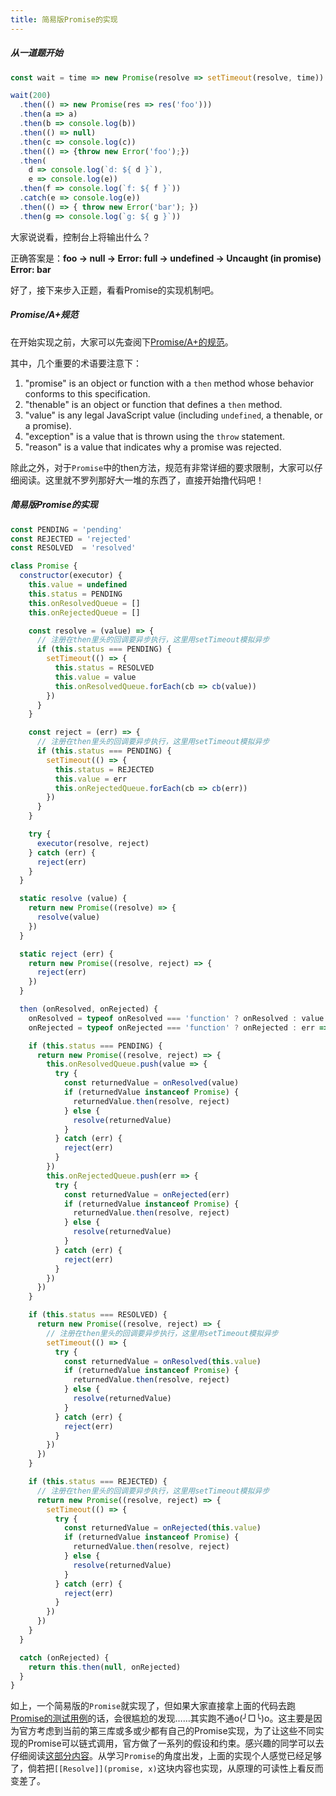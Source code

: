 ```yaml
---
title: 简易版Promise的实现
---
```


##### 从一道题开始

```javascript
const wait = time => new Promise(resolve => setTimeout(resolve, time))

wait(200)
  .then(() => new Promise(res => res('foo')))
  .then(a => a)
  .then(b => console.log(b))
  .then(() => null)
  .then(c => console.log(c))
  .then(() => {throw new Error('foo');})
  .then(
    d => console.log(`d: ${ d }`),
    e => console.log(e))
  .then(f => console.log(`f: ${ f }`))
  .catch(e => console.log(e))
  .then(() => { throw new Error('bar'); })
  .then(g => console.log(`g: ${ g }`))
```

大家说说看，控制台上将输出什么？



正确答案是：**foo -> null -> Error: full -> undefined -> Uncaught (in promise) Error: bar**



好了，接下来步入正题，看看Promise的实现机制吧。

##### Promise/A+规范

在开始实现之前，大家可以先查阅下[Promise/A+的规范](https://github.com/promises-aplus/promises-spec)。

其中，几个重要的术语要注意下：

1. "promise" is an object or function with a `then` method whose behavior conforms to this specification.
2. "thenable" is an object or function that defines a `then` method.
3. "value" is any legal JavaScript value (including `undefined`, a thenable, or a promise).
4. "exception" is a value that is thrown using the `throw` statement.
5. "reason" is a value that indicates why a promise was rejected.

除此之外，对于`Promise`中的then方法，规范有非常详细的要求限制，大家可以仔细阅读。这里就不罗列那好大一堆的东西了，直接开始撸代码吧！

##### 简易版Promise的实现

```javascript
const PENDING = 'pending'
const REJECTED = 'rejected'
const RESOLVED  = 'resolved'

class Promise {
  constructor(executor) {
    this.value = undefined
    this.status = PENDING
    this.onResolvedQueue = []
    this.onRejectedQueue = []

    const resolve = (value) => {
      // 注册在then里头的回调要异步执行，这里用setTimeout模拟异步
      if (this.status === PENDING) {
        setTimeout(() => {
          this.status = RESOLVED
          this.value = value
          this.onResolvedQueue.forEach(cb => cb(value))
        })
      }
    }

    const reject = (err) => {
      // 注册在then里头的回调要异步执行，这里用setTimeout模拟异步
      if (this.status === PENDING) {
        setTimeout(() => {
          this.status = REJECTED
          this.value = err
          this.onRejectedQueue.forEach(cb => cb(err))
        })
      }
    }

    try {
      executor(resolve, reject)
    } catch (err) {
      reject(err)
    }
  }

  static resolve (value) {
    return new Promise((resolve) => {
      resolve(value)
    })
  }

  static reject (err) {
    return new Promise((resolve, reject) => {
      reject(err)
    })
  }

  then (onResolved, onRejected) {
    onResolved = typeof onResolved === 'function' ? onResolved : value => value
    onRejected = typeof onRejected === 'function' ? onRejected : err => { throw err }

    if (this.status === PENDING) {
      return new Promise((resolve, reject) => {
        this.onResolvedQueue.push(value => {
          try {
            const returnedValue = onResolved(value)
            if (returnedValue instanceof Promise) {
              returnedValue.then(resolve, reject)
            } else {
              resolve(returnedValue)
            }
          } catch (err) {
            reject(err)
          }
        })
        this.onRejectedQueue.push(err => {
          try {
            const returnedValue = onRejected(err)
            if (returnedValue instanceof Promise) {
              returnedValue.then(resolve, reject)
            } else {
              resolve(returnedValue)
            }
          } catch (err) {
            reject(err)
          }
        })
      })
    }

    if (this.status === RESOLVED) {
      return new Promise((resolve, reject) => {
        // 注册在then里头的回调要异步执行，这里用setTimeout模拟异步
        setTimeout(() => {
          try {
            const returnedValue = onResolved(this.value)
            if (returnedValue instanceof Promise) {
              returnedValue.then(resolve, reject)
            } else {
              resolve(returnedValue)
            }
          } catch (err) {
            reject(err)
          }
        })
      })
    }

    if (this.status === REJECTED) {
      // 注册在then里头的回调要异步执行，这里用setTimeout模拟异步
      return new Promise((resolve, reject) => {
        setTimeout(() => {
          try {
            const returnedValue = onRejected(this.value)
            if (returnedValue instanceof Promise) {
              returnedValue.then(resolve, reject)
            } else {
              resolve(returnedValue)
            }
          } catch (err) {
            reject(err)
          }
        })
      })
    }
  }

  catch (onRejected) {
    return this.then(null, onRejected)
  }
}
```

如上，一个简易版的`Promise`就实现了，但如果大家直接拿上面的代码去跑[Promise的测试用例](https://github.com/promises-aplus/promises-tests)的话，会很尴尬的发现……其实跑不通o(╯□╰)o。这主要是因为官方考虑到当前的第三库或多或少都有自己的Promise实现，为了让这些不同实现的Promise可以链式调用，官方做了一系列的假设和约束。感兴趣的同学可以去仔细阅读[这部分内容](https://github.com/promises-aplus/promises-spec#the-promise-resolution-procedure)。从学习`Promise`的角度出发，上面的实现个人感觉已经足够了，倘若把`[[Resolve]](promise, x)`这块内容也实现，从原理的可读性上看反而变差了。